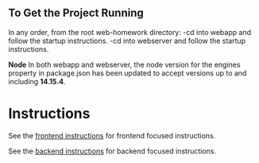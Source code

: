 ## To Get the Project Running
 In any order, from the root web-homework directory:
    -cd into webapp and follow the startup instructions.
    -cd into webserver and follow the startup instructions.

**Node** In both webapp and webserver, the node version for the engines property in package.json has been updated to accept versions up to and including **14.15.4**.

# Instructions

See the [frontend instructions](frontend.md) for frontend focused instructions.

See the [backend instructions](backend.md) for backend focused instructions.



